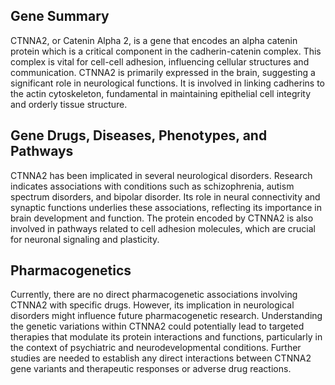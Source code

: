 ## Gene Summary
CTNNA2, or Catenin Alpha 2, is a gene that encodes an alpha catenin protein which is a critical component in the cadherin-catenin complex. This complex is vital for cell-cell adhesion, influencing cellular structures and communication. CTNNA2 is primarily expressed in the brain, suggesting a significant role in neurological functions. It is involved in linking cadherins to the actin cytoskeleton, fundamental in maintaining epithelial cell integrity and orderly tissue structure.

## Gene Drugs, Diseases, Phenotypes, and Pathways
CTNNA2 has been implicated in several neurological disorders. Research indicates associations with conditions such as schizophrenia, autism spectrum disorders, and bipolar disorder. Its role in neural connectivity and synaptic functions underlies these associations, reflecting its importance in brain development and function. The protein encoded by CTNNA2 is also involved in pathways related to cell adhesion molecules, which are crucial for neuronal signaling and plasticity.

## Pharmacogenetics
Currently, there are no direct pharmacogenetic associations involving CTNNA2 with specific drugs. However, its implication in neurological disorders might influence future pharmacogenetic research. Understanding the genetic variations within CTNNA2 could potentially lead to targeted therapies that modulate its protein interactions and functions, particularly in the context of psychiatric and neurodevelopmental conditions. Further studies are needed to establish any direct interactions between CTNNA2 gene variants and therapeutic responses or adverse drug reactions.